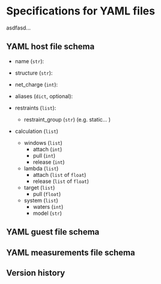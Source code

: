 # Specifications for YAML files

asdfasd...

## YAML host file schema

- name (`str`):
- structure (`str`):
- net_charge (`int`):
- aliases (`dict`, optional):
- restraints (`list`):
    - restraint_group (`str`) (e.g. static... )
    
    
    
- calculation (`list`)
    - windows (`list`)
        - attach (`int`)
        - pull (`int`)
        - release (`int`)
    - lambda (`list`)
        - attach (`list` of `float`)
        - release (`list` of `float`)
    - target (`list`)
        - pull (`float`)
    - system (`list`)
        - waters (`int`)
        - model (`str`)
        
## YAML guest file schema


## YAML measurements file schema


## Version history